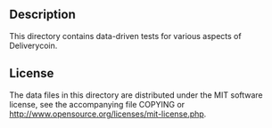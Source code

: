 Description
------------

This directory contains data-driven tests for various aspects of Deliverycoin.

License
--------

The data files in this directory are distributed under the MIT software
license, see the accompanying file COPYING or
http://www.opensource.org/licenses/mit-license.php.

